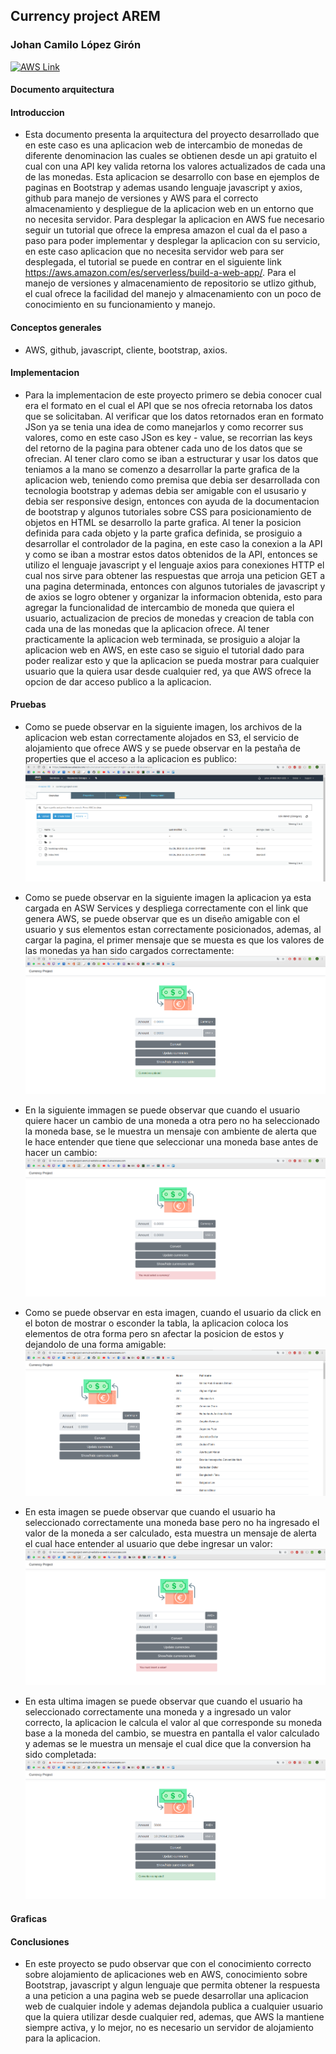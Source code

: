 ## Currency project AREM
### Johan Camilo López Girón

<a href="http://currencyproject-arem.s3-website-us-west-2.amazonaws.com"><img src="https://icon-icons.com/icons2/844/PNG/128/AWS_icon-icons.com_67084.png" alt="AWS Link" width="75" height="75"></a>

#### Documento arquitectura
#### Introduccion
- Esta documento presenta la arquitectura del proyecto desarrollado que en este caso es una aplicacion web de intercambio de monedas de diferente denominacion las cuales se obtienen desde un api gratuito el cual con una API key valida retorna los valores actualizados de cada una de las monedas. Esta aplicacion se desarrollo con base en ejemplos de paginas en Bootstrap y ademas usando lenguaje javascript y axios, github para manejo de versiones y AWS para el correcto almacenamiento y despliegue de la aplicacion web en un entorno que no necesita servidor.
Para desplegar la aplicacion en AWS fue necesario seguir un tutorial que ofrece la empresa amazon el cual da el paso a paso para poder implementar y desplegar la aplicacion con su servicio, en este caso aplicacion que no necesita servidor web para ser desplegada, el tutorial se puede en contrar en el siguiente link https://aws.amazon.com/es/serverless/build-a-web-app/.
Para el manejo de versiones y almacenamiento de repositorio se utlizo github, el cual ofrece la facilidad del manejo y almacenamiento con un poco de conocimiento en su funcionamiento y manejo.
#### Conceptos generales
- AWS, github, javascript, cliente, bootstrap, axios.
#### Implementacion
- Para la implementacion de este proyecto primero se debia conocer cual era el formato en el cual el API que se nos ofrecia retornaba los datos que se solicitaban. Al verificar que los datos retornados eran en formato JSon ya se tenia una idea de como manejarlos y como recorrer sus valores, como en este caso JSon es key - value, se recorrian las keys del retorno de la pagina para obtener cada uno de los datos que se ofrecian. Al tener claro como se iban a estructurar y usar los datos que teniamos a la mano se comenzo a desarrollar la parte grafica de la aplicacion web, teniendo como premisa que debia ser desarrollada con tecnologia bootstrap y ademas debia ser amigable con el ususario y debia ser responsive design, entonces con ayuda de la documentacion de bootstrap y algunos tutoriales sobre CSS para posicionamiento de objetos en HTML se desarrollo la parte grafica. Al tener la posicion definida para cada objeto y la parte grafica definida, se prosiguio a desarrollar el controlador de la pagina, en este caso la conexion a la API y como se iban a mostrar estos datos obtenidos de la API, entonces se utilizo el lenguaje javascript y el lenguaje axios para conexiones HTTP el cual nos sirve para obtener las respuestas que arroja una peticion GET a una pagina determinada, entonces con algunos tutoriales de javascript y de axios se logro obtener y organizar la informacion obtenida, esto para agregar la funcionalidad de intercambio de moneda que quiera el usuario, actualizacion de precios de monedas y creacion de tabla con cada una de las monedas que la aplicacion ofrece.
Al tener practicamente la aplicacion web terminada, se prosiguio a alojar la aplicacion web en AWS, en este caso se siguio el tutorial dado para poder realizar esto y que la aplicacion se pueda mostrar para cualquier usuario que la quiera usar desde cualquier red, ya que AWS ofrece la opcion de dar acceso publico a la aplicacion.
#### Pruebas
- Como se puede observar en la siguiente imagen, los archivos de la aplicacion web estan correctamente alojados en S3, el servicio de alojamiento que ofrece AWS y se puede observar en la pestaña de properties que el acceso a la aplicacion es publico:
![AWS S3](https://github.com/AREMCamiloLopez/CurrencyProjectWithoutSpring/blob/master/screenshots/Screenshot%20from%202018-10-26%2011-06-59.png)

- Como se puede observar en la siguiente imagen la aplicacion ya esta cargada en ASW Services y despliega correctamente con el link que genera AWS, se puede observar que es un diseño amigable con el usuario y sus elementos estan correctamente posicionados, ademas, al cargar la pagina, el primer mensaje que se muesta es que los valores de las monedas ya han sido cargados correctamente:
![Currency](https://github.com/AREMCamiloLopez/CurrencyProjectWithoutSpring/blob/master/screenshots/Screenshot%20from%202018-10-26%2011-09-28.png)

- En la siguiente immagen se puede observar que cuando el usuario quiere hacer un cambio de una moneda a otra pero no ha seleccionado la moneda base, se le muestra un mensaje con ambiente de alerta que le hace entender que tiene que seleccionar una moneda base antes de hacer un cambio:
![Currency](https://github.com/AREMCamiloLopez/CurrencyProjectWithoutSpring/blob/master/screenshots/Screenshot%20from%202018-10-26%2011-09-53.png)

- Como se puede observar en esta imagen, cuando el usuario da click en el boton de mostrar o esconder la tabla, la aplicacion coloca los elementos de otra forma pero sn afectar la posicion de estos y dejandolo de una forma amigable:
![Currency](https://github.com/AREMCamiloLopez/CurrencyProjectWithoutSpring/blob/master/screenshots/Screenshot%20from%202018-10-26%2011-10-07.png)

- En esta imagen se puede observar que cuando el usuario ha seleccionado correctamente una moneda base pero no ha ingresado el valor de la moneda a ser calculado, esta muestra un mensaje de alerta el cual hace entender al usuario que debe ingresar un valor:
![Currency](https://github.com/AREMCamiloLopez/CurrencyProjectWithoutSpring/blob/master/screenshots/Screenshot%20from%202018-10-26%2011-10-28.png)

- En esta ultima imagen se puede observar que cuando el usuario ha seleccionado correctamente una moneda y a ingresado un valor correcto, la aplicacion le calcula el valor al que corresponde su moneda base a la moneda del cambio, se muestra en pantalla el valor calculado y ademas se le muestra un mensaje el cual dice que la conversion ha sido completada:
![Currency](https://github.com/AREMCamiloLopez/CurrencyProjectWithoutSpring/blob/master/screenshots/Screenshot%20from%202018-10-26%2011-10-43.png)

#### Graficas
#### Conclusiones
- En este proyecto se pudo observar que con el conocimiento correcto sobre alojamiento de aplicaciones web en AWS, conocimiento sobre Bootstrap, javascript y algun lenguaje que permita obtener la respuesta a una peticion a una pagina web se puede desarrollar una aplicacion web de cualquier indole y ademas dejandola publica a cualquier usuario que la quiera utilizar desde cualquier red, ademas, que AWS la mantiene siempre activa, y lo mejor, no es necesario un servidor de alojamiento para la aplicacion.
